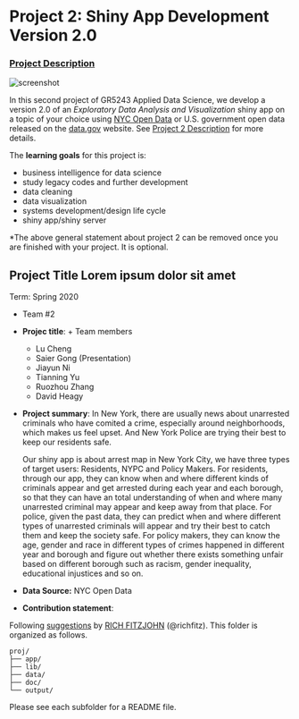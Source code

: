 # Project 2: Shiny App Development Version 2.0

### [Project Description](doc/project2_desc.md)

![screenshot](doc/screenshot2.png)

In this second project of GR5243 Applied Data Science, we develop a version 2.0 of an *Exploratory Data Analysis and Visualization* shiny app on a topic of your choice using [NYC Open Data](https://opendata.cityofnewyork.us/) or U.S. government open data released on the [data.gov](https://data.gov/) website. See [Project 2 Description](doc/project2_desc.md) for more details.  

The **learning goals** for this project is:

- business intelligence for data science
- study legacy codes and further development
- data cleaning
- data visualization
- systems development/design life cycle
- shiny app/shiny server

*The above general statement about project 2 can be removed once you are finished with your project. It is optional.

## Project Title Lorem ipsum dolor sit amet
Term: Spring 2020

+ Team #2
+ **Projec title**: + Team members
	+ Lu Cheng
	+ Saier Gong (Presentation)
	+ Jiayun Ni
	+ Tianning Yu
	+ Ruozhou Zhang
	+ David Heagy

+ **Project summary**: In New York, there are usually news about unarrested criminals who have comited a crime, especially around neighborhoods, which makes us feel upset. And New York Police are trying their best to keep our residents safe.
  
 	Our shiny app is about arrest map in New York City, we have three types of target users: Residents, NYPC and Policy Makers. For residents, through our app, they can know when and where different kinds of criminals appear and get arrested during each year and each borough, so that they can have an total understanding of when and where many unarrested criminal may appear and keep away from that place. For police, given the past data, they can predict when and where different types of unarrested criminals will appear and try their best to catch them and keep the society safe. For policy makers, they can know the age, gender and race in different types of crimes happened in different year and borough and figure out whether there exists something unfair based on different borough such as racism, gender inequality, educational injustices and so on.


+ **Data Source:** NYC Open Data




+ **Contribution statement**: 



Following [suggestions](http://nicercode.github.io/blog/2013-04-05-projects/) by [RICH FITZJOHN](http://nicercode.github.io/about/#Team) (@richfitz). This folder is organized as follows.

```
proj/
├── app/
├── lib/
├── data/
├── doc/
└── output/
```

Please see each subfolder for a README file.

